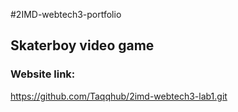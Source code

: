 #2IMD-webtech3-portfolio

## Skaterboy video game

### Website link:
https://github.com/Taqqhub/2imd-webtech3-lab1.git
